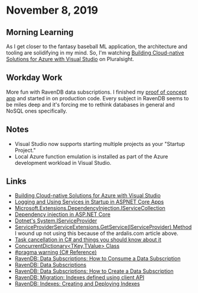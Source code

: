 # November 8, 2019

## Morning Learning

As I get closer to the fantasy baseball ML application, the architecture and tooling are solidifying in my mind. So, I'm watching [Building Cloud-native Solutions for Azure with Visual Studio](https://app.pluralsight.com/library/courses/building-cloud-native-solutions-azure-visual-studio/table-of-contents) on Pluralsight.

## Workday Work

More fun with RavenDB data subscriptions. I finished my [proof of concept app](https://github.com/jake-bladt/ravenDB-subscriptions-poc) and started in on production code. Every subject in RavenDB seems to be miles deep and it's forcing me to rethink databases in general and NoSQL ones specifically.

## Notes

* Visual Studio now supports starting multiple projects as your "Startup Project."
* Local Azure function emulation is installed as part of the Azure development workload in Visual Studio.

## Links

* [Building Cloud-native Solutions for Azure with Visual Studio](https://app.pluralsight.com/library/courses/building-cloud-native-solutions-azure-visual-studio/table-of-contents)
* [Logging and Using Services in Startup in ASPNET Core Apps](https://ardalis.com/logging-and-using-services-in-startup-in-aspnet-core-apps)
* [Microsoft.Extensions.DependencyInjection.IServiceCollection](https://docs.microsoft.com/en-us/dotnet/api/microsoft.extensions.dependencyinjection.iservicecollection?view=dotnet-plat-ext-3.0)
* [Dependency injection in ASP.NET Core](https://docs.microsoft.com/en-us/aspnet/core/fundamentals/dependency-injection?view=aspnetcore-3.0)
* [Dotnet's System.IServiceProvider](https://docs.microsoft.com/en-us/dotnet/api/system.iserviceprovider?view=netframework-4.8)
* [ServiceProviderServiceExtensions.GetService<T>(IServiceProvider) Method](https://docs.microsoft.com/en-us/dotnet/api/microsoft.extensions.dependencyinjection.serviceproviderserviceextensions.getservice?view=dotnet-plat-ext-3.0) I wound up not using this because of the ardalis.com article above.
* [Task cancellation in C# and things you should know about it](https://binary-studio.com/2015/10/23/task-cancellation-in-c-and-things-you-should-know-about-it/)
* [ConcurrentDictionary<TKey,TValue> Class](https://docs.microsoft.com/en-us/dotnet/api/system.collections.concurrent.concurrentdictionary-2?view=netframework-4.8)
* [#pragma warning (C# Reference)](https://docs.microsoft.com/en-us/dotnet/csharp/language-reference/preprocessor-directives/preprocessor-pragma-warning)
* [RavenDB: Data Subscriptions: How to Consume a Data Subscription](https://ravendb.net/docs/article-page/4.1/csharp/client-api/data-subscriptions/consumption/how-to-consume-data-subscription)
* [RavenDB: Data Subscriptions](https://ravendb.net/docs/article-page/4.1/csharp/client-api%2Fdata-subscriptions%2Fwhat-are-data-subscriptions)
* [RavenDB: Data Subscriptions: How to Create a Data Subscription](https://ravendb.net/docs/article-page/4.1/csharp/client-api/data-subscriptions/creation/how-to-create-data-subscription)
* [RavenDB: Migration: Indexes defined using client API](https://ravendb.net/docs/article-page/4.1/csharp/migration/client-api/indexes)
* [RavenDB: Indexes: Creating and Deploying Indexes](https://ravendb.net/docs/article-page/4.1/csharp/indexes/creating-and-deploying)
